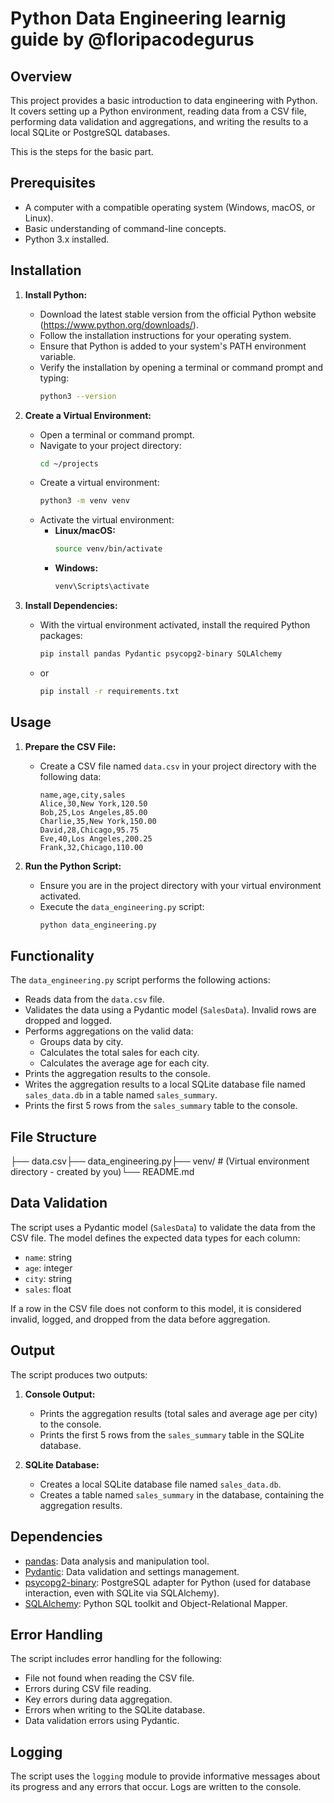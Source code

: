 # Python Data Engineering learnig guide by @floripacodegurus

## Overview

This project provides a basic introduction to data engineering with Python. It covers setting up a Python environment, reading data from a CSV file, performing data validation and aggregations, and writing the results to a local SQLite or PostgreSQL databases.

This is the steps for the basic part.

## Prerequisites

* A computer with a compatible operating system (Windows, macOS, or Linux).
* Basic understanding of command-line concepts.
* Python 3.x installed.

## Installation

1.  **Install Python:**

    * Download the latest stable version from the official Python website (<https://www.python.org/downloads/>).
    * Follow the installation instructions for your operating system.
    * Ensure that Python is added to your system's PATH environment variable.
    * Verify the installation by opening a terminal or command prompt and typing:
        ```bash
        python3 --version
        ```

2.  **Create a Virtual Environment:**

    * Open a terminal or command prompt.
    * Navigate to your project directory:
        ```bash
        cd ~/projects
        ```
    * Create a virtual environment:
        ```bash
        python3 -m venv venv
        ```
    * Activate the virtual environment:
        * **Linux/macOS:**
            ```bash
            source venv/bin/activate
            ```
        * **Windows:**
            ```bash
            venv\Scripts\activate
            ```

3.  **Install Dependencies:**

    * With the virtual environment activated, install the required Python packages:
        ```bash
        pip install pandas Pydantic psycopg2-binary SQLAlchemy
        ```
    * or
        ```bash
        pip install -r requirements.txt
        ```

## Usage

1.  **Prepare the CSV File:**

    * Create a CSV file named `data.csv` in your project directory with the following data:

        ```csv
        name,age,city,sales
        Alice,30,New York,120.50
        Bob,25,Los Angeles,85.00
        Charlie,35,New York,150.00
        David,28,Chicago,95.75
        Eve,40,Los Angeles,200.25
        Frank,32,Chicago,110.00
        ```

2.  **Run the Python Script:**

    * Ensure you are in the project directory with your virtual environment activated.
    * Execute the `data_engineering.py` script:
        ```bash
        python data_engineering.py
        ```

## Functionality

The `data_engineering.py` script performs the following actions:

* Reads data from the `data.csv` file.
* Validates the data using a Pydantic model (`SalesData`). Invalid rows are dropped and logged.
* Performs aggregations on the valid data:
    * Groups data by city.
    * Calculates the total sales for each city.
    * Calculates the average age for each city.
* Prints the aggregation results to the console.
* Writes the aggregation results to a local SQLite database file named `sales_data.db` in a table named `sales_summary`.
* Prints the first 5 rows from the `sales_summary` table to the console.

## File Structure

├── data.csv├── data_engineering.py├── venv/        # (Virtual environment directory - created by you)└── README.md
## Data Validation

The script uses a Pydantic model (`SalesData`) to validate the data from the CSV file. The model defines the expected data types for each column:

* `name`: string
* `age`: integer
* `city`: string
* `sales`: float

If a row in the CSV file does not conform to this model, it is considered invalid, logged, and dropped from the data before aggregation.

## Output

The script produces two outputs:

1.  **Console Output:**
    * Prints the aggregation results (total sales and average age per city) to the console.
    * Prints the first 5 rows from the `sales_summary` table in the SQLite database.

2.  **SQLite Database:**
    * Creates a local SQLite database file named `sales_data.db`.
    * Creates a table named `sales_summary` in the database, containing the aggregation results.

## Dependencies

* [pandas](https://pandas.pydata.org/): Data analysis and manipulation tool.
* [Pydantic](https://pydantic-docs.github.io/): Data validation and settings management.
* [psycopg2-binary](https://pypi.org/project/psycopg2-binary/): PostgreSQL adapter for Python (used for database interaction, even with SQLite via SQLAlchemy).
* [SQLAlchemy](https://www.sqlalchemy.org/): Python SQL toolkit and Object-Relational Mapper.

## Error Handling

The script includes error handling for the following:

* File not found when reading the CSV file.
* Errors during CSV file reading.
* Key errors during data aggregation.
* Errors when writing to the SQLite database.
* Data validation errors using Pydantic.

## Logging

The script uses the `logging` module to provide informative messages about its progress and any errors that occur.  Logs are written to the console.

